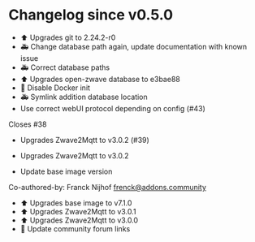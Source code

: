 # Changelog since v0.5.0
- :arrow_up: Upgrades git to 2.24.2-r0 
- :ambulance: Change database path again, update documentation with known issue 
- :ambulance: Correct database paths 
- :arrow_up: Upgrades open-zwave database to e3bae88 
- :hammer: Disable Docker init 
- :ambulance: Symlink addition database location 
- Use correct webUI protocol depending on config (#43)

Closes #38 
- Upgrades Zwave2Mqtt to v3.0.2 (#39)

* Upgrades Zwave2Mqtt to v3.0.2

* Update base image version

Co-authored-by: Franck Nijhof <frenck@addons.community> 
- :arrow_up: Upgrades base image to v7.1.0 
- :arrow_up: Upgrades Zwave2Mqtt to v3.0.1 
- :arrow_up: Upgrades Zwave2Mqtt to v3.0.0 
- :hammer: Update community forum links 
